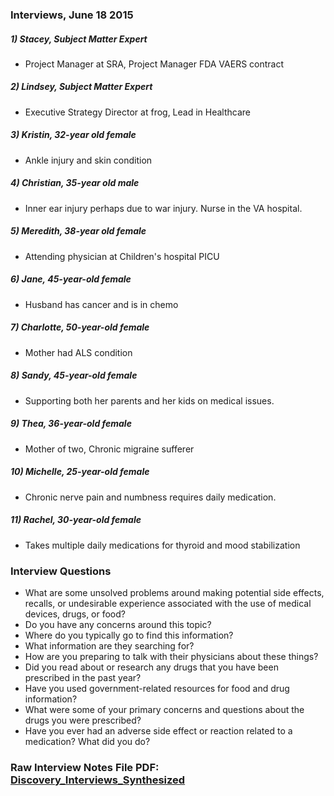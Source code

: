 ### Interviews, June 18 2015
##### 1) Stacey, Subject Matter Expert
* Project Manager at SRA, Project Manager FDA VAERS contract

##### 2) Lindsey, Subject Matter Expert 
* Executive Strategy Director at frog, Lead in Healthcare 

##### 3) Kristin, 32-year old female
* Ankle injury and skin condition	

##### 4) Christian, 35-year old male 
* Inner ear injury perhaps due to war injury. Nurse in the VA hospital.	

##### 5) Meredith, 38-year old female
* Attending physician at Children's hospital PICU

##### 6) Jane, 45-year-old female
* Husband has cancer and is in chemo

##### 7) Charlotte, 50-year-old female
* Mother had ALS condition 

##### 8) Sandy, 45-year-old female
* Supporting both her parents and her kids on medical issues.

##### 9) Thea, 36-year-old female
* Mother of two, Chronic migraine sufferer

##### 10) Michelle, 25-year-old female 
* Chronic nerve pain and numbness requires daily medication. 

##### 11) Rachel, 30-year-old female 
* Takes multiple daily medications for thyroid and mood stabilization

### Interview Questions
* What are some unsolved problems around making potential side effects, recalls, or undesirable experience associated with the use of medical devices, drugs, or food?
* Do you have any concerns around this topic?
* Where do you typically go to find this information?
* What information are they searching for?
* How are you preparing to talk with their physicians about these things?
* Did you read about or research any drugs that you have been prescribed in the past year?
* Have you used government-related resources for food and drug information?
* What were some of your primary concerns and questions about the drugs you were prescribed?
* Have you ever had an adverse side effect or reaction related to a medication? What did you do? 

### Raw Interview Notes File PDF: [Discovery_Interviews_Synthesized](https://github.com/SRA-18F-GSA-Agile-Services/checkFDA/blob/dev/project-artifacts/project_resources/User_Centered_Design_Process/Discovery/Discovery_Artifacts/Discovery_Interviews_Synthesized_Excel.pdf)
